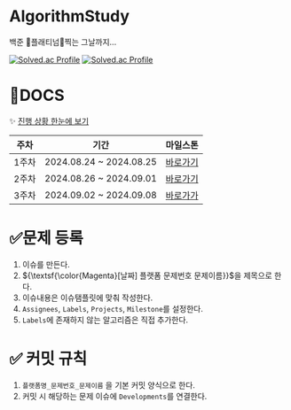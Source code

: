 # AlgorithmStudy
백준 :green_heart:플래티넘:green_heart:찍는 그날까지...

  [![Solved.ac Profile](http://mazassumnida.wtf/api/generate_badge?boj=sooj17)](https://solved.ac/sooj17) [![Solved.ac Profile](http://mazassumnida.wtf/api/generate_badge?boj=skive)](https://solved.ac/skive)<br/>


# :open_file_folder:DOCS
:sparkles: [진행 상황 한눈에 보기](https://github.com/users/pasongsj/projects/4/views/1)

|주차|기간|마일스톤|
|------|---|---|
|1주차|2024.08.24 ~ 2024.08.25|[바로가기](https://github.com/pasongsj/AlgorithmStudy/milestone/1?closed=1)
|2주차|2024.08.26 ~ 2024.09.01|[바로가기](https://github.com/pasongsj/AlgorithmStudy/milestone/2?closed=1)|
|3주차|2024.09.02 ~ 2024.09.08|[바로가가](https://github.com/pasongsj/AlgorithmStudy/milestone/3?closed=1)|


# :white_check_mark:문제 등록
1. 이슈를 만든다.
2. ${\textsf{\color{Magenta}[날짜] 플랫폼 문제번호 문제이름}}$을 제목으로 한다.
3. 이슈내용은 이슈탬플릿에 맞춰 작성한다.
4. `Assignees`, `Labels`, `Projects`, `Milestone`를 설정한다.
5. `Labels`에 존재하지 않는 알고리즘은 직접 추가한다.

# :white_check_mark: 커밋 규칙
1. `플랫폼명_문제번호_문제이름` 을 기본 커밋 양식으로 한다.
2. 커밋 시 해당하는 문제 이슈에 `Developments`를 연결한다.
